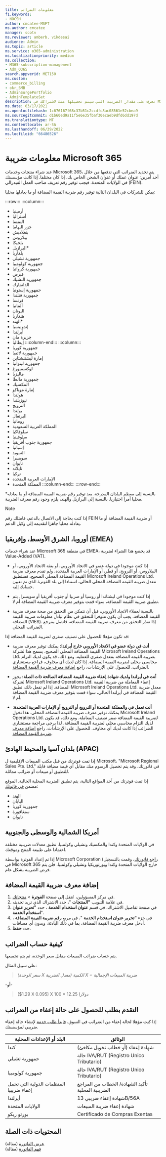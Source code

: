```yaml
---
title: معلومات الضرائب
f1.keywords:
- NOCSH
author: cmcatee-MSFT
ms.author: cmcatee
manager: scotv
ms.reviewer: amberb, vikdesai
audience: Admin
ms.topic: article
ms.service: o365-administration
ms.localizationpriority: medium
ms.collection:
- M365-subscription-management
- Adm_O365
search.appverid: MET150
ms.custom:
- commerce_billing
- okr_SMB
- AdminSurgePortfolio
- AdminTemplateSet
description: تعرف على مقدار الضريبة التي سيتم تحصيلها منك لاشتراكك في Microsoft 365 للأعمال في مناطق مختلفة.
ms.date: 03/17/2021
ms.openlocfilehash: 1c676167f68c37b51c2ccdfc8ac08561e52cbea9
ms.sourcegitcommit: d1b60ed9a11f5e6e35fbaf30ecaeb9dfd6dd197d
ms.translationtype: MT
ms.contentlocale: ar-SA
ms.lasthandoff: 06/29/2022
ms.locfileid: "66486526"
---
```

# <a name="microsoft-365-tax-information"></a>معلومات ضريبة Microsoft 365

عند شراء منتجات وخدمات Microsoft 365، يتم تحديد الضرائب التي تدفعها من خلال أحد أمرين: عنوان عملك أو عنوان الشحن الخاص بك، إذا كان مختلفا. إذا كانت مؤسستك في الولايات المتحدة، فيجب توفير رقم تعريف صاحب العمل الفيدرالي (FEIN).

يمكن للشركات في البلدان التالية توفير رقم ضريبة القيمة المضافة أو ما يعادلها محليا:

:::row:::
    :::column:::

- أرمينيا
- أستراليا
- النمسا
- جزر البهاما
- بنغلاديش
- بيلاروس
- بلجيكا
- البرازيل*
- بلغاريا
- جمهورية تشيلي
- جمهورية كولومبيا
- جمهورية كرواتيا
- قبرص
- جمهورية التشيك
- الدانمارك
- جمهورية إستونيا
- جمهورية فنلندا
- فرنسا
- ألمانيا
- اليونان
- هنغاريا
- الهند*
- إندونيسيا
- أيرلندا
- جزيرة مان
- إيطاليا
    :::column-end:::
    :::column:::
- جمهورية كوريا
- جمهورية لاتفيا
- إمارة ليشتنشتاين
- جمهورية ليتوانيا
- لوكسمبورغ
- ماليزيا
- جمهورية مالطا
- المكسيك
- إمارة موناكو
- هولندا
- نيوزيلندا
- النرويج
- بولندا
- البرتغال
- رومانيا
- المملكة العربية السعودية
- سلوفاكيا
- سلوفينيا
- جمهورية جنوب أفريقيا
- إسبانيا
- السويد
- سويسرا
- تايوان
- تايلاند
- تركيا
- الإمارات العربية المتحدة
- المملكة المتحدة
    :::column-end:::
:::row-end:::

*بالنسبة إلى معظم البلدان المدرجة، يعد توفير رقم ضريبة القيمة المضافة أو ما يعادله محليا أمرا اختياريا. بالنسبة إلى البرازيل والهند، يلزم وجود رقم معرف الضريبة.

> [!Note]
> إذا كنت بحاجة إلى الاتصال بالدعم، فامتلك رقم FEIN أو ضريبة القيمة المضافة أو ما يعادله محليا جاهزا لتقديمه إلى وكيل الدعم.

## <a name="europe-the-middle-east-and-africa-emea"></a>أوروبا، الشرق الأوسط، وإفريقيا (EMEA)

عند شراء خدمات Microsoft 365 في منطقة EMEA، قد يخضع هذا الشراء لضريبة Value-Added (VAT).
  
- إذا كنت موجودا في دولة عضو في الاتحاد الأوروبي، أو بعثة الاتحاد الأوروبي، أو البيلاروس، أو النرويج، أو قطر، أو الإمارات العربية المتحدة، ولم تقدم معرف ضريبة القيمة المضافة المحلي الصحيح، فستطبق Microsoft Ireland Operations Ltd. معدل ضريبة القيمة المضافة المحلي الحالي، استنادا إلى بلد الفوترة الذي تم تعيين حسابك إليه.

- إذا كنت موجودا في ليشتاندا أو روسيا أو صربيا أو جنوب أفريقيا أو سويسرا، يتم تطبيق ضريبة القيمة المضافة، سواء قمت بتوفير معرف ضريبة القيمة المضافة أم لا.

- بالنسبة لعملاء الاتحاد الأوروبي، قبل أن نتمكن من التحقق من صحة معرف ضريبة القيمة المضافة، يجب أن يكون متوفرا للتحقق في نظام تبادل معلومات ضريبة القيمة المضافة (VIES). إذا تعذر التحقق من معرف ضريبة القيمة المضافة، فاتصل بمرجع الضرائب المحلي.

قد تكون مؤهلا للحصول على تصنيف صفري لضريبة القيمة المضافة إذا:
  
- **أنت في دولة عضو في الاتحاد الأوروبي خارج أيرلندا:** يمكنك توفير معرف ضريبة القيمة المضافة المحلي الصحيح. يسمح هذا لشركة Microsoft Ireland Operations Ltd. بضريبة القيمة المضافة بمعدل صفري للعملية. ومع ذلك، قد يكون لديك التزام محاسبي محلي لضريبة القيمة المضافة. إذا كان لديك أي مخاوف، فراجع مستشاري الضرائب. للحصول على الإرشادات، راجع [إضافة معرف ضريبة القيمة المضافة](#add-your-vat-id).

- **أنت في أيرلندا ولديك شهادة إعفاء ضريبة القيمة المضافة الصالحة ذات الصلة:** يجوز لشركة Microsoft Ireland Operations Ltd. إعفاء المعاملة من ضريبة القيمة المضافة. إذا لم تفعل ذلك، تطبق Microsoft Ireland Operations Ltd. معدل ضريبة القيمة المضافة في أيرلندا الحالي، سواء قمت بتوفير معرف ضريبة القيمة المضافة أم لا.

- **أنت تعمل في والمملكة المتحدة أو النرويج أو النرويج أو الإمارات العربية المتحدة:** يمكنك توفير معرف ضريبة القيمة المضافة المحلي. هذا تخول Microsoft Ireland Operations Ltd. لضريبة القيمة المضافة صفر تصنيف المعاملة. ومع ذلك، قد يكون لديك التزام محاسبي محلي لضريبة القيمة المضافة، لذا يرجى مراجعة مستشاري الضرائب إذا كانت لديك أي مخاوف. للحصول على الإرشادات، راجع [إضافة معرف ضريبة القيمة المضافة](#add-your-vat-id).

## <a name="asia-pacific-countries-apac"></a>بلدان آسيا والمحيط الهادئ (APAC)

إذا تمت فوترتك من قبل مكتب المبيعات الإقليمية ل Microsoft، "Microsoft Regional Sales Pte. Ltd." في فاتورتك، وقد يتم تحصيل الرسوم منك مقابل أي قيمة مضافة قابلة للتطبيق أو مبيعات أو ضرائب مماثلة.
  
إذا تمت فوترتك من أحد المواقع التالية، يتم تطبيق الضريبة المحلية الحالية. الموقع مضمن [في فاتوتك](view-your-bill-or-invoice.md):
  
- الهند
- اليابان
- جمهورية كوريا
- سنغافورة
- تايوان

## <a name="north-central-and-south-america"></a>أمريكا الشمالية والوسطى والجنوبية

في الولايات المتحدة وكندا والمكسيك وتشيلي وكولمبيا، تطبق معدلات ضريبية مختلفة اعتمادا على طبيعة المنتج وموقعك.
  
إذا تم إعداد الفوترة بواسطة Microsoft Corporation ([راجع فاتورتك](view-your-bill-or-invoice.md)، وقمت بالتسجيل في Microsoft 365 خارج الولايات المتحدة وكندا وبورتوريكيا وتشيلي وكولمبيا، فلن يتم فرض الضريبة بشكل عام.

## <a name="add-your-vat-id"></a>إضافة معرف ضريبة القيمة المضافة

1. في مركز المسؤولين، انتقل إلى صفحة **الفوترة** \> <a href="https://go.microsoft.com/fwlink/p/?linkid=842054" target="_blank">منتجاتك</a>.
2. في علامة التبويب **"المنتجات** "، حدد الاشتراك الذي تريد تحديثه.
3. في صفحة تفاصيل الاشتراك، في قسم **عنوان استخدام الخدمة** ، حدد **"تحرير عنوان استخدام الخدمة**".
4. في جزء **"تحرير عنوان استخدام الخدمة** "، في مربع **رقم ضريبة القيمة المضافة** ، أدخل معرف ضريبة القيمة المضافة، بما في ذلك البادئة، وبدون أي مسافات.
5. حدد **حفظ**.

## <a name="how-taxes-are-calculated"></a>كيفية حساب الضرائب

يتم حساب ضرائب المبيعات مقابل سعر الوحدة، ثم يتم تجميعها.

على سبيل المثال:

>*(سعر الوحدة X معدل الضريبة) الكمية X = ضريبة المبيعات الإجمالية*

-أو-

>($1.29 X 0.095) X 100 = 12.25 دولارا

## <a name="apply-for-tax-exempt-status"></a>التقدم بطلب للحصول على حالة إعفاء من الضرائب

إذا كنت مؤهلا لحالة إعفاء من الضرائب في السوق، [فابدأ طلب خدمة](../../admin/get-help-support.md) لإنشاء حالة إعفاء ضريبي لمؤسستك.

|البلد أو الإعدادات المحلية | الوثائق |
|------------------|----------------|
| كندا | شهادة إعفاء (أو خطاب تخويل مكافئ) |
| جمهورية تشيلي | حالة IVA/RUT (Registro Unico Tributario) |
| جمهورية كولومبيا | حالة IVA/RUT (Registro Unico Tributario) |
| المنظمات الدولية التي تحمل إعفاء ضريبيا | تأكيد الشهادة/ الخطاب من المراجع الضريبية المحلية |
| أيرلندا | شهادة إعفاء ضريبي 13B/56A|
| الولايات المتحدة | شهادة إعفاء ضريبة المبيعات |
| بورتو ريكو | Certificado de Compras Exentas |
  
## <a name="related-content"></a>المحتويات ذات الصلة
  
[عرض الفاتورة](view-your-bill-or-invoice.md) (مقالة)\
[فهم الفاتورة](understand-your-invoice.md) (مقالة)
